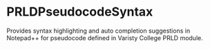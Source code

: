 # PRLDPseudocodeSyntax
Provides syntax highlighting and auto completion suggestions in Notepad++ for pseudocode defined in Varisty College PRLD module.
